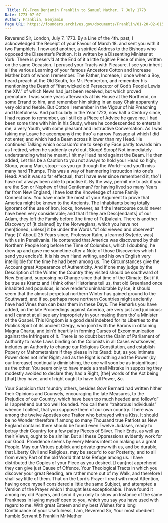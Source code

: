 ```yaml
---
 Title: FO-From Benjamin Franklin to Samuel Mather, 7 July 1773
Date: 1773-07-07
Author: Franklin, Benjamin
Page URL: https://founders.archives.gov/documents/Franklin/01-20-02-0156
---
```


Reverend Sir,
London, July 7. 1773.
By a Line of the 4th. past, I acknowledged the Receipt of your Favour of March 18. and sent you with it two Pamphlets. I now add another, a spirited Address to the Bishops who opposed the Dissenter’s Petition. It is written by a Dissenting Minister at York. There is preserv’d at the End of it a little fugitive Piece of mine, written on the same Occasion.
I perused your Tracts with Pleasure. I see you inherit all the various Learning of your famous Ancestors Cotton and Increase Mather both of whom I remember. The Father, Increase, I once when a Boy, heard preach at the Old South, for Mr. Pemberton, and remember his mentioning the Death of “that wicked old Persecutor of God’s People Lewis the XIV.” of which News had just been received, but which proved premature. I was some years afterwards at his House at the Northend, on some Errand to him, and remember him sitting in an easy Chair apparently very old and feeble. But Cotton I remember in the Vigour of his Preaching and Usefulness. And particularly in the Year 1723, now half a Century since, I had reason to remember, as I still do a Piece of Advice he gave me. I had been some time with him in his Study, where he condescended to entertain me, a very Youth, with some pleasant and instructive Conversation. As I was taking my Leave he accompany’d me thro’ a narrow Passage at which I did not enter, and which had a Beam across it lower than my Head. He continued Talking which occasion’d me to keep my Face partly towards him as I retired, when he suddenly cry’d out, Stoop! Stoop! Not immediately understanding what he meant, I hit my Head hard against the Beam. He then added, Let this be a Caution to you not always to hold your Head so high; Stoop, young Man, stoop—as you go through the World—and you’ll miss many hard Thumps. This was a way of hammering Instruction into one’s Head: And it was so far effectual, that I have ever since remember’d it, tho’ I have not always been able to practise it. By the way, permit me to ask if you are the Son or Nephew of that Gentleman? for having lived so many Years far from New England, I have lost the Knowledge of some Family Connections.
You have made the most of your Argument to prove that America might be known to the Ancients. The Inhabitants being totally ignorant of the use of Iron, looks, however, as if the Intercourse could never have been very considerable; and that if they are Desc[endants] of our Adam, they left the Family before [the time of Tu]balcain. There is another Discovery of [it claimed] by the Norwegians, which you have not men[tioned, unless] it be under the Words “of old viewed and observed” Page [7. About] 25 Years since, Professor Kalm, a learned Sw[ede, was] with us in Pensilvania. He contended that America was discovered by their Northern People long before the Time of Columbus, which I doubting, he drew up and gave me sometime after a Note of those Discoveries which I send you enclos’d. It is his own Hand writing, and his own English very intelligible for the time he had been among us. The Circumstances give the Account great Appearance of Authenticity. And if one may judge by the Description of the Winter, the Country they visited should be southward of New England, supposing no Change since that time of the Climate. But if it be true as Krantz and I think other Historians tell us, that old Greenland once inhabited and populous, is now render’d uninhabitable by Ice, it should seem that the almost perpetual northern Winter has gained ground to the Southward, and if so, perhaps more northern Countries might anciently have had Vines than can bear them in these Days. The Remarks you have added, on the late Proceedings against America, are very just and judicious: and I cannot at all see any Impropriety in your making them tho’ a Minister of the Gospel. This Kingdom is a good deal indebted for its Liberties to the Publick Spirit of its ancient Clergy, who join’d with the Barons in obtaining Magna Charta, and join’d heartily in forming Curses of Excommunication against the Infringers of it. There is no doubt but the Claim of Parliament of Authority to make Laws binding on the Colonists in all Cases whatsoever, includes an Authority to change our Religious Constitution, and establish Popery or Mahometanism if they please in its Stead: but, as you intimate Power does not infer Right; and as the Right is nothing and the Power (by our Increase) continually diminishing, the one will soon be as insignificant as the other. You seem only to have made a small Mistake in supposing they modestly avoided to declare they had a Right, [the] words of the Act being [that] they have, and of right ought to have full Power, &c.

Your Suspicion that “sundry others, besides Govr Bernard had written hither their Opinions and Counsels, encouraging the late Measures, to the Prejudice of our Country, which have been too much heeded and follow’d” is I apprehend but too well founded. You call them “traitorous Individuals” whence I collect, that you suppose them of our own country. There was among the twelve Apostles one Traitor who betrayed with a Kiss. It should be no Wonder therefore if among so many Thousand true Patriots as New England contains there should be found even Twelve Judases, ready to betray their Country for a few paltry Pieces of Silver. Their Ends, as well as their Views, ought to be similar. But all these Oppressions evidently work for our Good. Providence seems by every Means intent on making us a great People. May our Virtues publick and private grow with us, and be durable, that Liberty Civil and Religious, may be secur’d to our Posterity, and to all from every Part of the old World that take Refuge among us.
I have distributed the Copies of your Piece as you desired. [I can]not apprehend they can give just Cause of Offence.
Your Theological Tracts in which you discover your great Reading, are rather more out of my Walk, and therefore I shall say little of them. That on the Lord’s Prayer I read with most Attention, having once myself considered a little the same Subject, and attempted a Version of the Prayer which I thought less exceptionable. I have found it among my old Papers, and send it you only to show an Instance of the same Frankness in laying myself open to you, which you say you have used with regard to me. With great Esteem and my best Wishes for a long Continuance of your Usefulness, I am, Reverend Sir, Your most obedient humble Servant
B Franklin
Mr Mather

